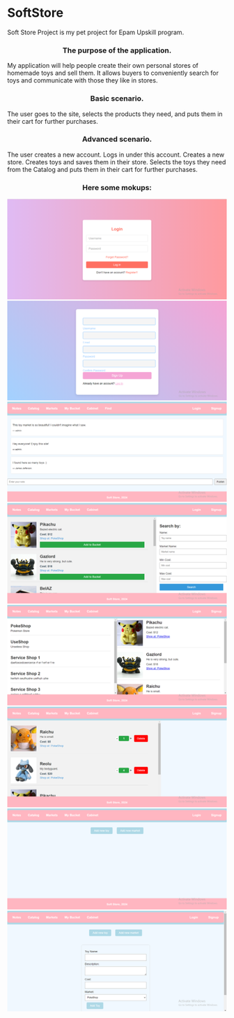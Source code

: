 # SoftStore
Soft Store Project is my pet project for Epam Upskill program.

<h3 align="center">The purpose of the application.</h3>
	My application will help people create their own personal stores of homemade toys and sell them. It allows buyers to conveniently search for toys and communicate with those they like in stores.
<h3 align="center">Basic scenario.</h3>
	The user goes to the site, selects the products they need, and puts them in their cart for further purchases.
<h3 align="center">Advanced scenario.</h3>
	The user creates a new account.
	Logs in under this account.
	Creates a new store.
	Creates toys and saves them in their store.
	Selects the toys they need from the Catalog and puts them in their cart for further purchases.
	
<h3 align="center">Here some mokups:</h3>

![Login page](https://github.com/kleypwa/SoftStore/blob/main/mokups/1.PNG)
![Signup page](https://github.com/kleypwa/SoftStore/blob/main/mokups/8.PNG)
![Notes page](https://github.com/kleypwa/SoftStore/blob/main/mokups/2.PNG)
![Catalog page](https://github.com/kleypwa/SoftStore/blob/main/mokups/3.PNG)
![Markets page](https://github.com/kleypwa/SoftStore/blob/main/mokups/4.PNG)
![Bucket page](https://github.com/kleypwa/SoftStore/blob/main/mokups/5.PNG)
![Cabinet page](https://github.com/kleypwa/SoftStore/blob/main/mokups/6.PNG)
![Add toy in cabinet page](https://github.com/kleypwa/SoftStore/blob/main/mokups/7.PNG)